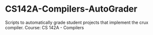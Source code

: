 # CS142A-Compilers-AutoGrader
Scripts to automatically grade student projects that implement the crux compiler. Course: CS 142A - Compilers
